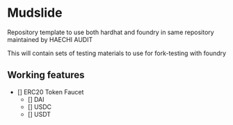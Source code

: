# Mudslide

Repository template to use both hardhat and foundry in same repository maintained by HAECHI AUDIT

This will contain sets of testing materials to use for fork-testing with foundry

## Working features

- [] ERC20 Token Faucet
  - [] DAI
  - [] USDC
  - [] USDT
